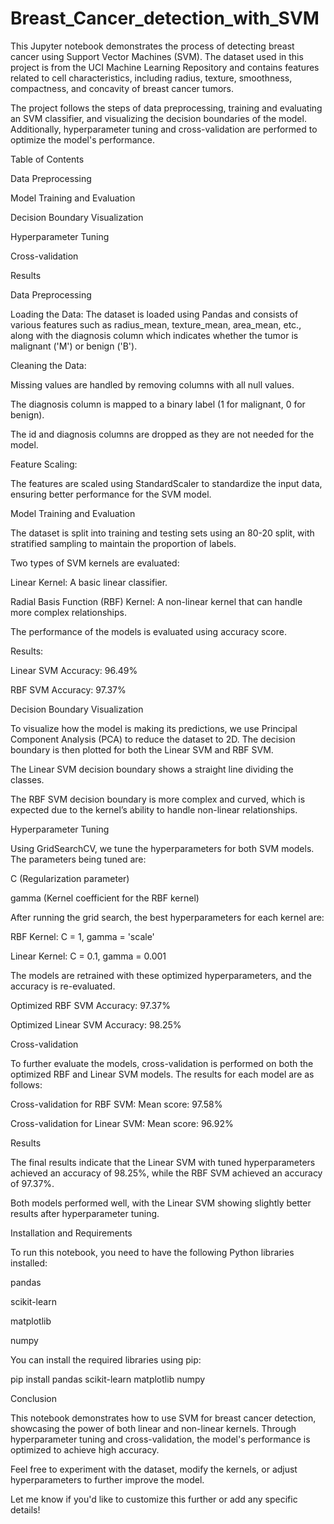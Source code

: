 # Breast_Cancer_detection_with_SVM

This Jupyter notebook demonstrates the process of detecting breast cancer using Support Vector Machines (SVM). The dataset used in this project is from the UCI Machine Learning Repository
 and contains features related to cell characteristics, including radius, texture, smoothness, compactness, and concavity of breast cancer tumors.

The project follows the steps of data preprocessing, training and evaluating an SVM classifier, and visualizing the decision boundaries of the model. Additionally, hyperparameter tuning and cross-validation are performed to optimize the model's performance.

Table of Contents

Data Preprocessing

Model Training and Evaluation

Decision Boundary Visualization

Hyperparameter Tuning

Cross-validation

Results

Data Preprocessing

Loading the Data: The dataset is loaded using Pandas and consists of various features such as radius_mean, texture_mean, area_mean, etc., along with the diagnosis column which indicates whether the tumor is malignant ('M') or benign ('B').

Cleaning the Data:

Missing values are handled by removing columns with all null values.

The diagnosis column is mapped to a binary label (1 for malignant, 0 for benign).

The id and diagnosis columns are dropped as they are not needed for the model.

Feature Scaling:

The features are scaled using StandardScaler to standardize the input data, ensuring better performance for the SVM model.

Model Training and Evaluation

The dataset is split into training and testing sets using an 80-20 split, with stratified sampling to maintain the proportion of labels.

Two types of SVM kernels are evaluated:

Linear Kernel: A basic linear classifier.

Radial Basis Function (RBF) Kernel: A non-linear kernel that can handle more complex relationships.

The performance of the models is evaluated using accuracy score.

Results:

Linear SVM Accuracy: 96.49%

RBF SVM Accuracy: 97.37%

Decision Boundary Visualization

To visualize how the model is making its predictions, we use Principal Component Analysis (PCA) to reduce the dataset to 2D. The decision boundary is then plotted for both the Linear SVM and RBF SVM.

The Linear SVM decision boundary shows a straight line dividing the classes.

The RBF SVM decision boundary is more complex and curved, which is expected due to the kernel’s ability to handle non-linear relationships.

Hyperparameter Tuning

Using GridSearchCV, we tune the hyperparameters for both SVM models. The parameters being tuned are:

C (Regularization parameter)

gamma (Kernel coefficient for the RBF kernel)

After running the grid search, the best hyperparameters for each kernel are:

RBF Kernel: C = 1, gamma = 'scale'

Linear Kernel: C = 0.1, gamma = 0.001

The models are retrained with these optimized hyperparameters, and the accuracy is re-evaluated.

Optimized RBF SVM Accuracy: 97.37%

Optimized Linear SVM Accuracy: 98.25%

Cross-validation

To further evaluate the models, cross-validation is performed on both the optimized RBF and Linear SVM models. The results for each model are as follows:

Cross-validation for RBF SVM: Mean score: 97.58%

Cross-validation for Linear SVM: Mean score: 96.92%

Results

The final results indicate that the Linear SVM with tuned hyperparameters achieved an accuracy of 98.25%, while the RBF SVM achieved an accuracy of 97.37%.

Both models performed well, with the Linear SVM showing slightly better results after hyperparameter tuning.

Installation and Requirements

To run this notebook, you need to have the following Python libraries installed:

pandas

scikit-learn

matplotlib

numpy

You can install the required libraries using pip:

pip install pandas scikit-learn matplotlib numpy

Conclusion

This notebook demonstrates how to use SVM for breast cancer detection, showcasing the power of both linear and non-linear kernels. Through hyperparameter tuning and cross-validation, the model's performance is optimized to achieve high accuracy.

Feel free to experiment with the dataset, modify the kernels, or adjust hyperparameters to further improve the model.

Let me know if you'd like to customize this further or add any specific details!
